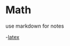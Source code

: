 # Math

use markdown for notes



-[latex](https://blog.csdn.net/garfielder007/article/details/51646604)